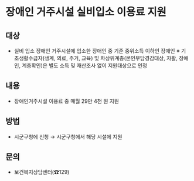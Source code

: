 # 장애인 거주시설 실비입소 이용료 지원

## 대상
- 실비 입소 장애인 거주시설에 입소한 장애인 중 기준 중위소득 이하인 장애인
    ※ 기초생활수급자(생계, 의료, 주거, 교육) 및 차상위계층(본인부담경감대상, 자활, 장애인, 계층확인)은 별도 소득 및 재산조사 없이 지원대상으로 인정

## 내용
- 장애인거주시설 이용료 중 매월 29만 4천 원 지원

## 방법
- 시군구청에 신청 → 시군구청에서 해당 시설에 지원

## 문의
- 보건복지상담센터(☎129)